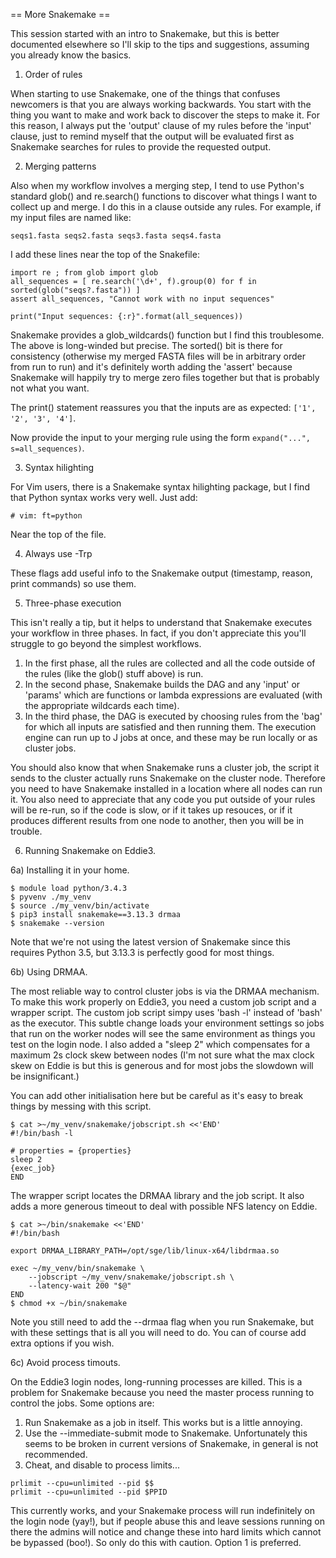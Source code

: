 == More Snakemake ==

This session started with an intro to Snakemake, but this is better documented
elsewhere so I'll skip to the tips and suggestions, assuming you already know the
basics.

1) Order of rules

When starting to use Snakemake, one of the things that confuses newcomers is
that you are always working backwards. You start with the thing you want
to make and work back to discover the steps to make it.
For this reason, I always put the 'output' clause of my rules before the
'input' clause, just to remind myself that the output will be evaluated first
as Snakemake searches for rules to provide the requested output.

2) Merging patterns

Also when my workflow involves a merging step, I tend to use Python's standard
glob() and re.search() functions to discover what things I want to collect up and
merge. I do this in a clause outside any rules. For example, if my input files
are named like:

```
seqs1.fasta seqs2.fasta seqs3.fasta seqs4.fasta
```

I add these lines near the top of the Snakefile:

```
import re ; from glob import glob
all_sequences = [ re.search('\d+', f).group(0) for f in sorted(glob("seqs?.fasta")) ]
assert all_sequences, "Cannot work with no input sequences"

print("Input sequences: {:r}".format(all_sequences))
```

Snakemake provides a glob_wildcards() function but I find this troublesome. The above is long-winded
but precise. The sorted() bit is there for consistency (otherwise my merged FASTA files will be
in arbitrary order from run to run) and it's definitely worth adding the 'assert' because Snakemake
will happily try to merge zero files together but that is probably not what you want.

The print() statement reassures you that the inputs are as expected: ```['1', '2', '3', '4']```.

Now provide the input to your merging rule using the form ```expand("...", s=all_sequences)```.

3) Syntax hilighting

For Vim users, there is a Snakemake syntax hilighting package, but I find that Python syntax works
very well. Just add:

```# vim: ft=python```

Near the top of the file.

4) Always use -Trp

These flags add useful info to the Snakemake output (timestamp, reason, print commands) so use them.

5) Three-phase execution

This isn't really a tip, but it helps to understand that Snakemake executes your workflow in three phases.
In fact, if you don't appreciate this you'll struggle to go beyond the simplest workflows.

1. In the first phase, all the rules are collected and all the code outside of the rules (like the glob()
stuff above) is run.
1. In the second phase, Snakemake builds the DAG and any 'input' or 'params' which are functions or lambda
expressions are evaluated (with the appropriate wildcards each time).
1. In the third phase, the DAG is executed by choosing rules from the 'bag' for which all inputs are satisfied
and then running them. The execution engine can run up to J jobs at once, and these may be run locally or
as cluster jobs.

You should also know that when Snakemake runs a cluster job, the script it sends to the cluster
actually runs Snakemake on the cluster node. Therefore you need to have Snakemake installed in
a location where all nodes can run it. You also need to appreciate that any code you put outside
of your rules will be re-run, so if the code is slow, or if it takes up resouces, or if it produces
different results from one node to another, then you will be in trouble.

6) Running Snakemake on Eddie3.

6a) Installing it in your home.

```
$ module load python/3.4.3
$ pyvenv ./my_venv
$ source ./my_venv/bin/activate
$ pip3 install snakemake==3.13.3 drmaa
$ snakemake --version
```

Note that we're not using the latest version of Snakemake since this requires Python 3.5, but 3.13.3 is
perfectly good for most things.

6b) Using DRMAA.

The most reliable way to control cluster jobs is via the DRMAA mechanism. To make this work properly on
Eddie3, you need a custom job script and a wrapper script. The custom job script simpy uses 'bash -l'
instead of 'bash' as the executor. This subtle change loads your environment settings so jobs that
run on the worker nodes will see the same environment as things you test on the login node. I also
added a "sleep 2" which compensates for a maximum 2s clock skew between nodes (I'm not sure what
the max clock skew on Eddie is but this is generous and for most jobs the slowdown will be insignificant.)

You can add other initialisation here but be careful as it's easy to break things by messing with
this script.

```
$ cat >~/my_venv/snakemake/jobscript.sh <<'END'
#!/bin/bash -l

# properties = {properties}
sleep 2
{exec_job}
END
```

The wrapper script locates the DRMAA library and the job script. It also adds a more generous timeout to
deal with possible NFS latency on Eddie.

```
$ cat >~/bin/snakemake <<'END'
#!/bin/bash

export DRMAA_LIBRARY_PATH=/opt/sge/lib/linux-x64/libdrmaa.so

exec ~/my_venv/bin/snakemake \
    --jobscript ~/my_venv/snakemake/jobscript.sh \
    --latency-wait 200 "$@"
END
$ chmod +x ~/bin/snakemake
```

Note you still need to add the --drmaa flag when you run Snakemake, but with these settings that
is all you will need to do. You can of course add extra options if you wish.

6c) Avoid process timouts.

On the Eddie3 login nodes, long-running processes are killed. This is a problem for Snakemake
because you need the master process running to control the jobs. Some options are:

1. Run Snakemake as a job in itself. This works but is a little annoying.
1. Use the --immediate-submit mode to Snakemake. Unfortunately this seems to be broken
   in current versions of Snakemake, in general is not recommended.
1. Cheat, and disable to process limits...

```
prlimit --cpu=unlimited --pid $$
prlimit --cpu=unlimited --pid $PPID
```

This currently works, and your Snakemake process will run indefinitely on the login node (yay!),
but if people abuse this and leave sessions running on there the admins will notice and change
these into hard limits which cannot be bypassed (boo!). So only do this with caution. Option 1
is preferred.
